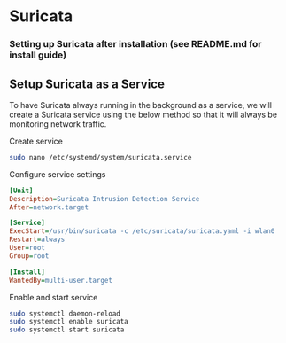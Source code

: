 # Suricata
### Setting up Suricata after installation (see README.md for install guide)

## Setup Suricata as a Service
To have Suricata always running in the background as a service, we will create a Suricata service using the below method so that it will always be monitoring network traffic.

Create service
``` bash
sudo nano /etc/systemd/system/suricata.service
```
Configure service settings
``` ini
[Unit]
Description=Suricata Intrusion Detection Service
After=network.target

[Service]
ExecStart=/usr/bin/suricata -c /etc/suricata/suricata.yaml -i wlan0
Restart=always
User=root
Group=root

[Install]
WantedBy=multi-user.target
```
Enable and start service
``` bash
sudo systemctl daemon-reload
sudo systemctl enable suricata
sudo systemctl start suricata
```

